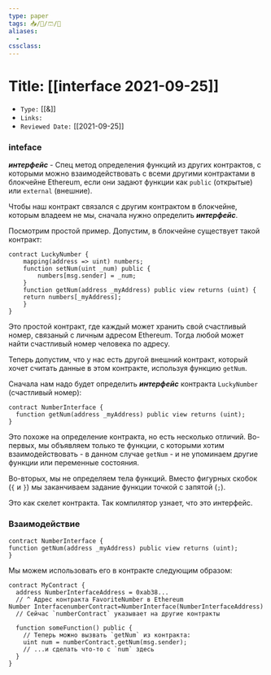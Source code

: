 ```yaml
---
type: paper
tags: 📥️/📜️/🩳/🗿
aliases:
  - 
cssclass: 
---
```




# Title: **[[interface 2021-09-25]]**
- `Type:` [[&]]
- `Links:`
- `Reviewed Date:` [[2021-09-25]]




### inteface
**_интерфейс_** - Спец метод определения функций из других контрактов, с которыми можно взаимодействовать с всеми другими контрактами в блокчейне Ethereum, если они задают функции как `public` (открытые) или `external` (внешние).

Чтобы наш контракт связался с другим контрактом в блокчейне, которым владеем не мы, сначала нужно определить **_интерфейс_**.

Посмотрим простой пример. Допустим, в блокчейне существует такой контракт:
```solidity
contract LuckyNumber {
	mapping(address => uint) numbers; 
	function setNum(uint _num) public { 
		numbers[msg.sender] = _num; 
	} 
	function getNum(address _myAddress) public view returns (uint) {
	return numbers[_myAddress]; 
	}
}
```

Это простой контракт, где каждый может хранить свой счастливый номер, связаный с личным адресом Ethereum. Тогда любой может найти счастливый номер человека по адресу.

Теперь допустим, что у нас есть другой внешний контракт, который хочет считать данные в этом контракте, используя функцию `getNum`.

Сначала нам надо будет определить **_интерфейс_** контракта `LuckyNumber` (счастливый номер):

```solidity
contract NumberInterface {
  function getNum(address _myAddress) public view returns (uint);
}
```

Это похоже на определение контракта, но есть несколько отличий. Во-первых, мы объявляем только те функции, с которыми хотим взаимодействовать - в данном случае `getNum` - и не упоминаем другие функции или переменные состояния.

Во-вторых, мы не определяем тела функций. Вместо фигурных скобок (`{` и `}`) мы заканчиваем задание функции точкой с запятой (`;`).

Это как скелет контракта. Так компилятор узнает, что это интерфейс.


### Взаимодействие 
```solidity
contract NumberInterface {
function getNum(address _myAddress) public view returns (uint); 
}
```

Мы можем использовать его в контракте следующим образом:

```solidity
contract MyContract {
  address NumberInterfaceAddress = 0xab38... 
  // ^ Адрес контракта FavoriteNumber в Ethereum
Number InterfacenumberContract=NumberInterface(NumberInterfaceAddress)
  // Сейчас `numberContract` указывает на другие контракты

  function someFunction() public {
    // Теперь можно вызвать `getNum` из контракта:
    uint num = numberContract.getNum(msg.sender);
    // ...и сделать что-то с `num` здесь
  }
}
```